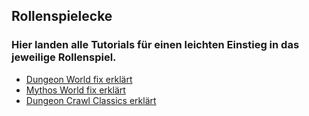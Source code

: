 ## Rollenspielecke
### Hier landen alle Tutorials für einen leichten Einstieg in das jeweilige Rollenspiel. 

- [Dungeon World fix erklärt](DungeonWorld/story.html)
- [Mythos World fix erklärt](MythosWorld/story.html)
- [Dungeon Crawl Classics erklärt](DungeonCrawlClassics/story.html)
